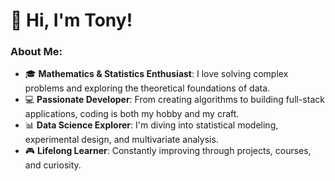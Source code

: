# 👋 Hi, I'm Tony!

### About Me:
- 🎓 **Mathematics & Statistics Enthusiast**: I love solving complex problems and exploring the theoretical foundations of data.
- 💻 **Passionate Developer**: From creating algorithms to building full-stack applications, coding is both my hobby and my craft.
- 📊 **Data Science Explorer**: I'm diving into statistical modeling, experimental design, and multivariate analysis.
- 🎮 **Lifelong Learner**: Constantly improving through projects, courses, and curiosity.
